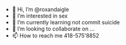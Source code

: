 - 👋 Hi, I’m @roxandaigle
- 👀 I’m interested in sex
- 🌱 I’m currently learning not commit suicide
- 💞️ I’m looking to collaborate on ...
- 📫 How to reach me 418-575'8852

<!---
roxandaigle/roxandaigle is a ✨ special ✨ repository because its `README.md` (this file) appears on your GitHub profile.
You can click the Preview link to take a look at your changes.
--->
